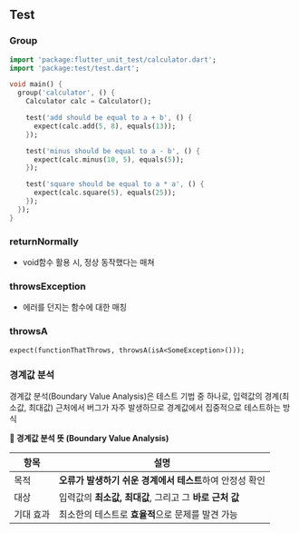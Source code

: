 ## Test

### Group

```dart
import 'package:flutter_unit_test/calculator.dart';
import 'package:test/test.dart';

void main() {
  group('calculator', () {
    Calculator calc = Calculator();

    test('add should be equal to a + b', () {
      expect(calc.add(5, 8), equals(13));
    });

    test('minus should be equal to a - b', () {
      expect(calc.minus(10, 5), equals(5));
    });

    test('square should be equal to a * a', () {
      expect(calc.square(5), equals(25));
    });
  });
}
```



### returnNormally

- void함수 활용 시, 정상 동작했다는 매쳐

### throwsException

- 에러를 던지는 함수에 대한 매칭

### throwsA

`expect(functionThatThrows, throwsA(isA<SomeException>()));`





### 경계값 분석

경계값 분석(Boundary Value Analysis)은 테스트 기법 중 하나로, 입력값의 경계(최소값, 최대값) 근처에서 버그가 자주 발생하므로 경계값에서 집중적으로 테스트하는 방식



**📌 경계값 분석 뜻 (Boundary Value Analysis)**

| **항목**  | **설명**                                                 |
| --------- | -------------------------------------------------------- |
| 목적      | **오류가 발생하기 쉬운 경계에서 테스트**하여 안정성 확인 |
| 대상      | 입력값의 **최소값, 최대값**, 그리고 그 **바로 근처 값**  |
| 기대 효과 | 최소한의 테스트로 **효율적**으로 문제를 발견 가능        |

